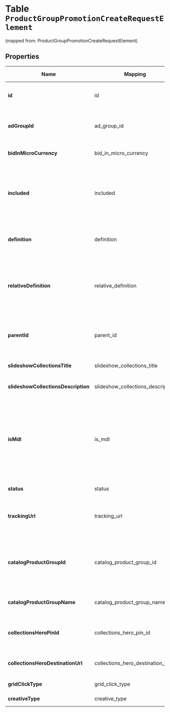 
# Table `ProductGroupPromotionCreateRequestElement`
(mapped from: ProductGroupPromotionCreateRequestElement)

## Properties
Name | Mapping | SQL Type | Default | Type | Description | Notes
---- | ------- | -------- | ------- | ---- | ----------- | -----
**id** | id | text PRIMARY KEY |  | **kotlin.String** | ID of the product group promotion. |  [optional]
**adGroupId** | ad_group_id | text |  | **kotlin.String** | ID of the ad group the product group belongs to. |  [optional]
**bidInMicroCurrency** | bid_in_micro_currency | int |  | **kotlin.Int** | The bid in micro currency. |  [optional]
**included** | included | boolean |  | **kotlin.Boolean** | True if the group is BIDDABLE, false if it should be EXCLUDED from serving ads. |  [optional]
**definition** | definition | text |  | **kotlin.String** | The full product group definition path |  [optional]
**relativeDefinition** | relative_definition | text |  | **kotlin.String** | The definition of the product group, relative to its parent - an attribute name/value pair |  [optional]
**parentId** | parent_id | text |  | **kotlin.String** | The parent Product Group ID of this Product Group |  [optional]
**slideshowCollectionsTitle** | slideshow_collections_title | text |  | **kotlin.String** | Slideshow Collections Title |  [optional]
**slideshowCollectionsDescription** | slideshow_collections_description | text |  | **kotlin.String** | Slideshow Collections Description |  [optional]
**isMdl** | is_mdl | boolean |  | **kotlin.Boolean** | If set to true products promoted in this product group will use the Mobile Deep Link specified in your catalog |  [optional]
**status** | status | long |  | [**EntityStatus**](EntityStatus.md) |  |  [optional] [foreignkey]
**trackingUrl** | tracking_url | text |  | **kotlin.String** | Tracking template for proudct group promotions. 4000 limit |  [optional]
**catalogProductGroupId** | catalog_product_group_id | text |  | **kotlin.String** | ID of the catalogs product group that this product group promotion references |  [optional]
**catalogProductGroupName** | catalog_product_group_name | text |  | **kotlin.String** | Catalogs product group name |  [optional]
**collectionsHeroPinId** | collections_hero_pin_id | text |  | **kotlin.String** | Hero Pin ID if this PG is promoted as a Collection |  [optional]
**collectionsHeroDestinationUrl** | collections_hero_destination_url | text |  | **kotlin.String** | Collections Hero Destination Url |  [optional]
**gridClickType** | grid_click_type | long |  | [**GridClickType**](GridClickType.md) |  |  [optional] [foreignkey]
**creativeType** | creative_type | long |  | [**CreativeType**](CreativeType.md) |  |  [optional] [foreignkey]




















